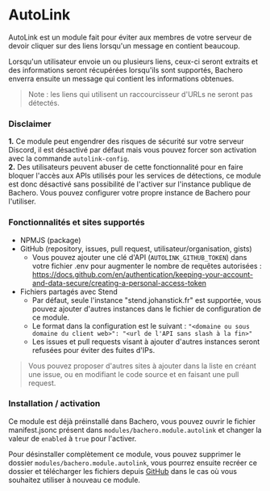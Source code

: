 # AutoLink

AutoLink est un module fait pour éviter aux membres de votre serveur de devoir cliquer sur des liens lorsqu'un message en contient beaucoup.

Lorsqu'un utilisateur envoie un ou plusieurs liens, ceux-ci seront extraits et des informations seront récupérées lorsqu'ils sont supportés, Bachero enverra ensuite un message qui contient les informations obtenues.

> Note : les liens qui utilisent un raccourcisseur d'URLs ne seront pas détectés.

### Disclaimer

**1.** Ce module peut engendrer des risques de sécurité sur votre serveur Discord, il est désactivé par défaut mais vous pouvez forcer son activation avec la commande `autolink-config`.  
**2.** Des utilisateurs peuvent abuser de cette fonctionnalité pour en faire bloquer l'accès aux APIs utilisés pour les services de détections, ce module est donc désactivé sans possibilité de l'activer sur l'instance publique de Bachero. Vous pouvez configurer votre propre instance de Bachero pour l'utiliser.

### Fonctionnalités et sites supportés

* NPMJS (package)
* GitHub (repository, issues, pull request, utilisateur/organisation, gists)
	* Vous pouvez ajouter une clé d'API (`AUTOLINK_GITHUB_TOKEN`) dans votre fichier .env pour augmenter le nombre de requêtes autorisées : https://docs.github.com/en/authentication/keeping-your-account-and-data-secure/creating-a-personal-access-token
* Fichiers partagés avec Stend
	* Par défaut, seule l'instance "stend.johanstick.fr" est supportée, vous pouvez ajouter d'autres instances dans le fichier de configuration de ce module.
	* Le format dans la configuration est le suivant : `"<domaine ou sous domaine du client web>": "<url de l'API sans slash à la fin>"`
	* Les issues et pull requests visant à ajouter d'autres instances seront refusées pour éviter des fuites d'IPs.

> Vous pouvez proposer d'autres sites à ajouter dans la liste en créant une issue, ou en modifiant le code source et en faisant une pull request.

### Installation / activation

Ce module est déjà préinstallé dans Bachero, vous pouvez ouvrir le fichier manifest.jsonc présent dans `modules/bachero.module.autolink` et changer la valeur de `enabled` à `true` pour l'activer.

Pour désinstaller complètement ce module, vous pouvez supprimer le dossier `modules/bachero.module.autolink`, vous pourrez ensuite recréer ce dossier et télécharger les fichiers depuis [GitHub](https://github.com/bacherobot/bot/tree/master/modules/bachero.module.autolink) dans le cas où vous souhaitez utiliser à nouveau ce module.